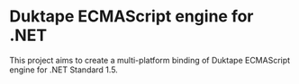 # Duktape ECMAScript engine for .NET
This project aims to create a multi-platform binding of Duktape ECMAScript engine for .NET Standard 1.5.
